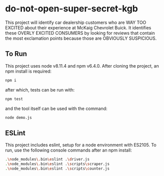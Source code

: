 # do-not-open-super-secret-kgb

This project will identify car dealership customers who are WAY TOO EXCITED about their experience at McKaig Chevrolet Buick.  It identifies these OVERLY EXCITED CONSUMERS by looking for reviews that contain the most exclamation points because those are OBVIOUSLY SUSPICIOUS.

## To Run

This project uses node v8.11.4 and npm v6.4.0.  After cloning the project, an npm install is required:

```bash
npm i
```

after which, tests can be run with:

```bash
npm test
```

and the tool itself can be used with the command:

```bash
node demo.js
```

## ESLint

This project includes eslint, setup for a node environment with ES2105.  To run, use the following console commands after an npm install:

```bash
.\node_modules\.bin\eslint .\driver.js
.\node_modules\.bin\eslint .\scripts\scraper.js
.\node_modules\.bin\eslint .\scripts\counter.js
```